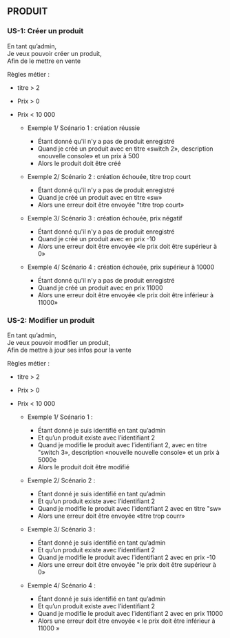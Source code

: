 ## PRODUIT

### US-1: Créer un produit

En tant qu’admin,  
Je veux pouvoir créer un produit,  
Afin de le mettre en vente

Règles métier :
- titre > 2
- Prix > 0
- Prix < 10 000

    - Exemple 1/ Scénario 1 : création réussie
        - Étant donné qu'il n'y a pas de produit enregistré
        - Quand je créé un produit avec en titre «switch 2», description «nouvelle console» et un prix à 500
        - Alors le produit doit être créé

    - Exemple 2/ Scénario 2 : création échouée, titre trop court
        - Étant donné qu'il n'y a pas de produit enregistré
        - Quand je créé un produit avec en titre «sw»
        - Alors une erreur doit être envoyée "titre trop court»

    - Exemple 3/ Scénario 3 : création échouée, prix négatif
        - Étant donné qu'il n'y a pas de produit enregistré
        - Quand je créé un produit avec en prix -10
        - Alors une erreur doit être envoyée «le prix doit être supérieur à 0»

    - Exemple 4/ Scénario 4 : création échouée, prix supérieur à 10000 
        - Étant donné qu'il n'y a pas de produit enregistré
        - Quand je créé un produit avec en prix 11000
        - Alors une erreur doit être envoyée «le prix doit être inférieur à 11000»


### US-2: Modifier un produit


En tant qu’admin,  
Je veux pouvoir modifier un produit,  
Afin de mettre à jour ses infos pour la vente

Règles métier :
- titre > 2
- Prix > 0
- Prix < 10 000

    - Exemple 1/ Scénario 1 :
        - Étant donné je suis identifié en tant qu’admin
        - Et qu’un produit existe avec l’identifiant 2
        - Quand je modifie le produit avec l’identifiant 2, avec en titre "switch 3», description «nouvelle nouvelle console» et un prix à 5000e
        - Alors le produit doit être modifié

    - Exemple 2/ Scénario 2 :
        - Étant donné je suis identifié en tant qu’admin
        - Et qu’un produit existe avec l’identifiant 2
        - Quand je modifie le produit avec l’identifiant 2 avec en titre "sw»
        - Alors une erreur doit être envoyée «titre trop courr»

    - Exemple 3/ Scénario 3 :
        - Étant donné je suis identifié en tant qu’admin
        - Et qu’un produit existe avec l’identifiant 2
        - Quand je modifie le produit avec l’identifiant 2 avec en prix -10
        - Alors une erreur doit être envoyée "le prix doit être supérieur à 0»

    - Exemple 4/ Scénario 4 :
        - Étant donné je suis identifié en tant qu’admin
        - Et qu’un produit existe avec l’identifiant 2
        - Quand je modifie le produit avec l’identifiant 2 avec en prix 11000
        - Alors une erreur doit être envoyée « le prix doit être inférieur à 11000 »